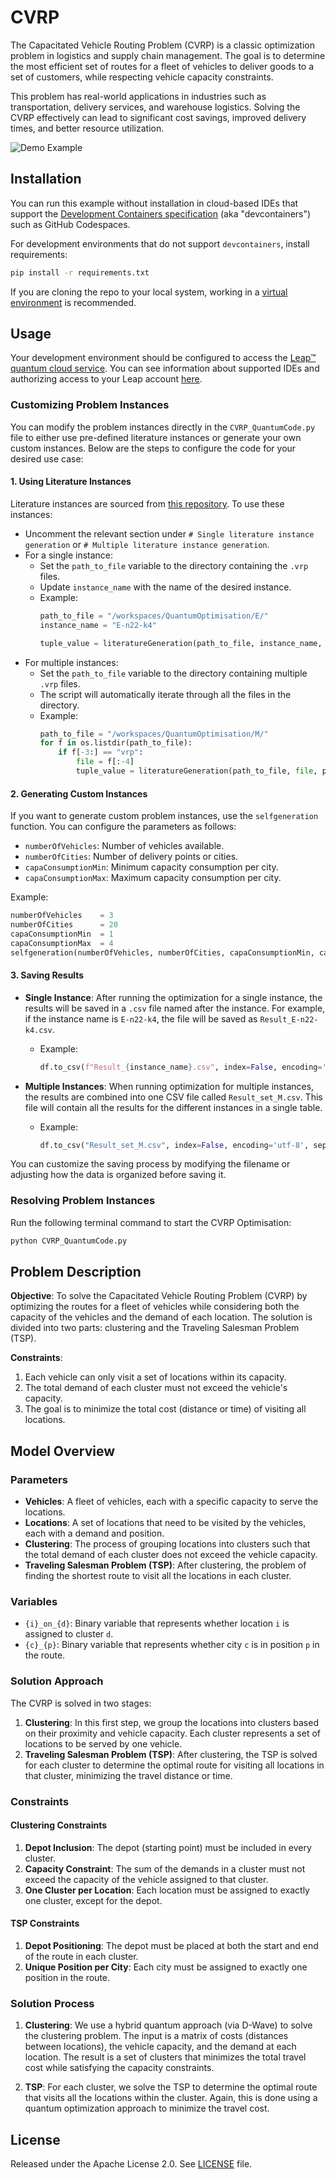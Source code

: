 # CVRP

The Capacitated Vehicle Routing Problem (CVRP) is a classic optimization problem in logistics and supply chain management. The goal is to determine the most efficient set of routes for a fleet of vehicles to deliver goods to a set of customers, while respecting vehicle capacity constraints.

This problem has real-world applications in industries such as transportation, delivery services, and warehouse logistics. Solving the CVRP effectively can lead to significant cost savings, improved delivery times, and better resource utilization.

![Demo Example](static/demo_golden.jpg)

## Installation
You can run this example without installation in cloud-based IDEs that support the
[Development Containers specification](https://containers.dev/supporting) (aka "devcontainers")
such as GitHub Codespaces.

For development environments that do not support `devcontainers`, install requirements:

```bash
pip install -r requirements.txt
```

If you are cloning the repo to your local system, working in a
[virtual environment](https://docs.python.org/3/library/venv.html) is recommended.

## Usage
Your development environment should be configured to access the
[Leap&trade; quantum cloud service](https://docs.ocean.dwavesys.com/en/stable/overview/sapi.html).
You can see information about supported IDEs and authorizing access to your Leap account
[here](https://docs.dwavesys.com/docs/latest/doc_leap_dev_env.html).

### Customizing Problem Instances

You can modify the problem instances directly in the `CVRP_QuantumCode.py` file to either use pre-defined literature instances or generate your own custom instances. Below are the steps to configure the code for your desired use case:

#### **1. Using Literature Instances**
Literature instances are sourced from [this repository](http://vrp.galgos.inf.puc-rio.br/index.php/en/). To use these instances:
- Uncomment the relevant section under `# Single literature instance generation` or `# Multiple literature instance generation`.
- For a single instance:
  - Set the `path_to_file` variable to the directory containing the `.vrp` files.
  - Update `instance_name` with the name of the desired instance.
  - Example:
    ```python
    path_to_file = "/workspaces/QuantumOptimisation/E/"
    instance_name = "E-n22-k4"

    tuple_value = literatureGeneration(path_to_file, instance_name, path_to_png)
    ```
- For multiple instances:
  - Set the `path_to_file` variable to the directory containing multiple `.vrp` files.
  - The script will automatically iterate through all the files in the directory.
  - Example:
    ```python
    path_to_file = "/workspaces/QuantumOptimisation/M/"
    for f in os.listdir(path_to_file):
        if f[-3:] == "vrp":
            file = f[:-4]
            tuple_value = literatureGeneration(path_to_file, file, path_to_png)
    ```

#### **2. Generating Custom Instances**
If you want to generate custom problem instances, use the `selfgeneration` function. You can configure the parameters as follows:
- `numberOfVehicles`: Number of vehicles available.
- `numberOfCities`: Number of delivery points or cities.
- `capaConsumptionMin`: Minimum capacity consumption per city.
- `capaConsumptionMax`: Maximum capacity consumption per city.

Example:
```python
numberOfVehicles    = 3
numberOfCities      = 20
capaConsumptionMin  = 1
capaConsumptionMax  = 4
selfgeneration(numberOfVehicles, numberOfCities, capaConsumptionMin, capaConsumptionMax)
```

#### **3. Saving Results**
- **Single Instance**: After running the optimization for a single instance, the results will be saved in a `.csv` file named after the instance. For example, if the instance name is `E-n22-k4`, the file will be saved as `Result_E-n22-k4.csv`.
  - Example:
    ```python
    df.to_csv(f"Result_{instance_name}.csv", index=False, encoding='utf-8', sep=";")
    ```

- **Multiple Instances**: When running optimization for multiple instances, the results are combined into one CSV file called `Result_set_M.csv`. This file will contain all the results for the different instances in a single table.
  - Example:
    ```python
    df.to_csv("Result_set_M.csv", index=False, encoding='utf-8', sep=";")
    ```

You can customize the saving process by modifying the filename or adjusting how the data is organized before saving it.

### Resolving Problem Instances

Run the following terminal command to start the CVRP Optimisation:

```bash
python CVRP_QuantumCode.py
```

## Problem Description

**Objective**: To solve the Capacitated Vehicle Routing Problem (CVRP) by optimizing the routes for a fleet of vehicles while considering both the capacity of the vehicles and the demand of each location. The solution is divided into two parts: clustering and the Traveling Salesman Problem (TSP).

**Constraints**: 
1. Each vehicle can only visit a set of locations within its capacity.
2. The total demand of each cluster must not exceed the vehicle's capacity.
3. The goal is to minimize the total cost (distance or time) of visiting all locations.

## Model Overview

### Parameters
- **Vehicles**: A fleet of vehicles, each with a specific capacity to serve the locations.
- **Locations**: A set of locations that need to be visited by the vehicles, each with a demand and position.
- **Clustering**: The process of grouping locations into clusters such that the total demand of each cluster does not exceed the vehicle capacity.
- **Traveling Salesman Problem (TSP)**: After clustering, the problem of finding the shortest route to visit all the locations in each cluster.

### Variables
- `{i}_on_{d}`: Binary variable that represents whether location `i` is assigned to cluster `d`.
- `{c}_{p}`: Binary variable that represents whether city `c` is in position `p` in the route.

### Solution Approach

The CVRP is solved in two stages:
1. **Clustering**: In this first step, we group the locations into clusters based on their proximity and vehicle capacity. Each cluster represents a set of locations to be served by one vehicle.
2. **Traveling Salesman Problem (TSP)**: After clustering, the TSP is solved for each cluster to determine the optimal route for visiting all locations in that cluster, minimizing the travel distance or time.

### Constraints

#### Clustering Constraints
1. **Depot Inclusion**: The depot (starting point) must be included in every cluster.
2. **Capacity Constraint**: The sum of the demands in a cluster must not exceed the capacity of the vehicle assigned to that cluster.
3. **One Cluster per Location**: Each location must be assigned to exactly one cluster, except for the depot.

#### TSP Constraints
1. **Depot Positioning**: The depot must be placed at both the start and end of the route in each cluster.
2. **Unique Position per City**: Each city must be assigned to exactly one position in the route.

### Solution Process

1. **Clustering**: We use a hybrid quantum approach (via D-Wave) to solve the clustering problem. The input is a matrix of costs (distances between locations), the vehicle capacity, and the demand at each location. The result is a set of clusters that minimizes the total travel cost while satisfying the capacity constraints.

2. **TSP**: For each cluster, we solve the TSP to determine the optimal route that visits all the locations within the cluster. Again, this is done using a quantum optimization approach to minimize the travel cost.


## License

Released under the Apache License 2.0. See [LICENSE](LICENSE) file.